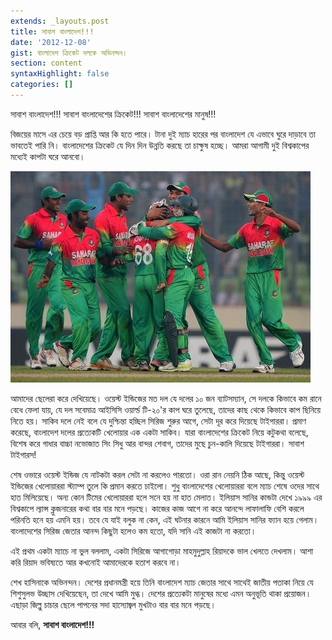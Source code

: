 ```yaml
---
extends: _layouts.post
title: সাবাশ বাংলাদেশ!!!
date: '2012-12-08'
gist: বাংলাদেশ ক্রিকেট দলকে অভিনন্দন।
section: content
syntaxHighlight: false
categories: []
---
```


সাবাশ বাংলাদেশ!!! সাবাশ বাংলাদেশের ক্রিকেট!!! সাবাশ বাংলাদেশের মানুষ!!!

বিজয়ের মাসে এর চেয়ে বড় প্রাপ্তি আর কি হতে পারে। টানা দুই ম্যাচ হারের পর বাংলাদেশ যে এভাবে ঘুরে দাড়াবে তা ভাবতেই পারি নি। বাংলাদেশের ক্রিকেট যে দিন দিন উন্নতি করছে তা চাক্ষুষ হচ্ছে। আমরা আগামী দুই বিশ্বকাপের মধ্যেই কাপটা ঘরে আনবো।

![Congratulation Bangladesh](/assets/images/posts/congratulation-bangladesh.jpg)

আমাদের ছেলেরা করে দেখিয়েছে। ওয়েস্ট ইন্ডিজের মত দল যে দলের ১০ জন ব্যাটসম্যান, সে দলকে কিভাবে কম রানে বেধে ফেলা যায়, যে দল সবেমাত্র আইসিসি ওয়ার্ল্ড টি-২০'র কাপ ঘরে তুলেছে, তাদের কাছ থেকে কিভাবে কাপ ছিনিয়ে নিতে হয়। সাকিব দলে নেই বলে যে দুশ্চিন্তা হচ্ছিল সিরিজ শুরুর আগে, সেটা দূর করে দিয়েছে টাইগাররা। প্রমাণ করেছে, বাংলাদেশ দলের প্রত্যেকটি খেলোয়ার এক একটা সাকিব। যারা বাংলাদেশের ক্রিকেট নিয়ে কটুকথা বলেছে, বিশেষ করে গাধার বাচ্চা নভোজাত সিং সিধু আর বান্দর শেবাগ, তাদের মুছে চুন-কালি দিয়েছে টাইগাররা। সাবাশ টাইগারস!

শেষ ওভারে ওয়েস্ট ইন্ডিজ যে নাটকটা করল সেটা না করলেও পারতো। ওরা রান নেয়নি ঠিক আছে, কিন্তু ওয়েস্ট ইন্ডিজের খেলোয়াররা স্ট্যাম্প তুলে কি প্রমান করতে চাইলো। শুধু বাংলাদেশের খেলোয়াররা বলে ম্যাচ শেষে ওদের সাথে হাত মিলিয়েছে। অন্য কোন টিমের খেলোয়াররা হলে সনে হয় না হাত মেলাত। ইলিয়াস সানির কান্ডটা দেখে ১৯৯৯ এর বিশ্বকাপে ল্যান্স ক্লুজনারের কথা বার বার মনে পড়ছে। কাজের কাজ আগে না করে আনন্দে লাফালাফি বেশি করলে পরিনতি হনে হয় এমনি হয়। তবে যে যাই বলুক না কেন, এই ঘটনার কারনে আমি ইলিয়াস সানির ফ্যান হয়ে গেলাম। বাংলাদেশের সিরিজ জেতার আনন্দ কিছুটা হলেও কম হতো, যদি সানি এই কাজটা না করতো।

এই প্রথম একটা ম্যাচে না ভুল বললাম, একটা সিরিজে আগাগোড়া মাহমুদুল্লাহ রিয়াদকে ভাল খেলতে দেখলাম। আশা করি রিয়াদ ভবিষ্যতে আর কখনোই আমাদেরকে হতাশ করবে না।

শেখ হাসিনাকে অভিনন্দন। দেশের প্রধানমন্ত্রী হয়ে তিনি বাংলাদেশ ম্যাচ জেতার সাথে সাথেই জাতীয় পতাকা নিয়ে যে শিশুসুলভ উচ্ছাস দেখিয়েছেন, তা দেখে আমি মুগ্ধ। দেশের প্রত্যেকটা মানুষের মধ্যে এমন অনুভূতি থাকা প্রয়োজন। এছাড়া জিল্লু চাচার ছেলে পাপনের সদা হাস্যোজ্বল মুখটাও বার বার মনে পড়ছে।

আবার বলি, **সাবাশ বাংলাদেশ!!!**
